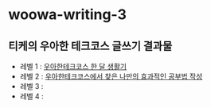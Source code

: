 # woowa-writing-3

## 티케의 우아한 테크코스 글쓰기 결과물

- 레벨 1 : [우아한테크코스 한 달 생활기](https://github.com/devhyun637/woowa-writing-3/blob/devhyun637/level1.md)
- 레벨 2 : [우아한테크코스에서 찾은 나만의 효과적인 공부법 작성](https://github.com/devhyun637/woowa-writing-3/blob/devhyun637/level2.md)
- 레벨 3 :
- 레벨 4 :
